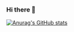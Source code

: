 ### Hi there 👋

[![Anurag's GitHub stats](https://github-readme-stats.vercel.app/api?username=akvus&theme=dark)](https://github.com/anuraghazra/github-readme-stats)


<!--
**akvus/akvus** is a ✨ _special_ ✨ repository because its `README.md` (this file) appears on your GitHub profile.

Here are some ideas to get you started:

- 🔭 I’m currently working on ...
- 🌱 I’m currently learning ...
- 👯 I’m looking to collaborate on ...
- 🤔 I’m looking for help with ...
- 💬 Ask me about ...
- 📫 How to reach me: ...
- 😄 Pronouns: ...
- ⚡ Fun fact: ...
-->
